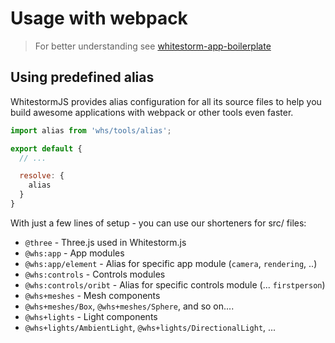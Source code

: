 # Usage with webpack

> For better understanding see [whitestorm-app-boilerplate](https://github.com/WhitestormJS/whitestorm-app-boilerplate)

## Using predefined alias

WhitestormJS provides alias configuration for all its source files to help you build awesome applications with webpack or other tools even faster.

```js
import alias from 'whs/tools/alias';

export default {
  // ...

  resolve: {
    alias
  }
}
```

With just a few lines of setup - you can use our shorteners for src/ files:

 - `@three` - Three.js used in Whitestorm.js
 - `@whs:app` - App modules
 - `@whs:app/element` - Alias for specific app module (`camera`, `rendering`, ..)
 - `@whs:controls` - Controls modules
 - `@whs:controls/oribt` - Alias for specific controls module (... `firstperson`)
 - `@whs+meshes` - Mesh components
 - `@whs+meshes/Box`, `@whs+meshes/Sphere`, and so on....
 - `@whs+lights` - Light components
 - `@whs+lights/AmbientLight`, `@whs+lights/DirectionalLight`, ...
